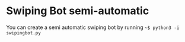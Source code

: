 # Swiping Bot semi-automatic

You can create a semi automatic swiping bot by running `~$ python3 -i swipingbot.py`
